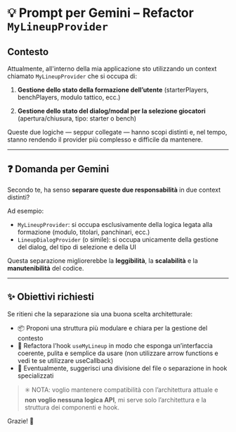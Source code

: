 # 💡 Prompt per Gemini – Refactor `MyLineupProvider`

## Contesto

Attualmente, all'interno della mia applicazione sto utilizzando un context chiamato `MyLineupProvider` che si occupa di:

1. **Gestione dello stato della formazione dell’utente**
   (starterPlayers, benchPlayers, modulo tattico, ecc.)

2. **Gestione dello stato del dialog/modal per la selezione giocatori**
   (apertura/chiusura, tipo: starter o bench)

Queste due logiche — seppur collegate — hanno scopi distinti e, nel tempo, stanno rendendo il provider più complesso e difficile da mantenere.

---

## ❓ Domanda per Gemini

Secondo te, ha senso **separare queste due responsabilità** in due context distinti?

Ad esempio:

- `MyLineupProvider`: si occupa esclusivamente della logica legata alla formazione (modulo, titolari, panchinari, ecc.)
- `LineupDialogProvider` (o simile): si occupa unicamente della gestione del dialog, del tipo di selezione e della UI

Questa separazione migliorerebbe la **leggibilità**, la **scalabilità** e la **manutenibilità** del codice.

---

## ✨ Obiettivi richiesti

Se ritieni che la separazione sia una buona scelta architetturale:

- 📦 Proponi una struttura più modulare e chiara per la gestione del contesto
- 🧼 Refactora l’hook `useMyLineup` in modo che esponga un’interfaccia coerente, pulita e semplice da usare (non utilizzare arrow functions e vedi te se utilizzare useCallback)
- 💬 Eventualmente, suggerisci una divisione del file o separazione in hook specializzati

> ✳️ NOTA: voglio mantenere compatibilità con l’architettura attuale e **non voglio nessuna logica API**, mi serve solo l’architettura e la struttura dei componenti e hook.

Grazie! 🙏
